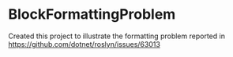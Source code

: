 # BlockFormattingProblem

Created this project to illustrate the formatting problem reported in https://github.com/dotnet/roslyn/issues/63013
